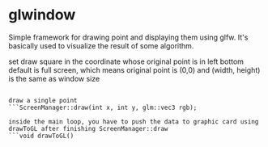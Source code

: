 glwindow
========

Simple framework for drawing point and displaying them using glfw. It's basically used to visualize the result of some algorithm.

set draw square in the coordinate whose original point is in left bottom
default is full screen, which means original point is (0,0) and (width, height) is the same as window size
```dyb::ScreenManager::instance()->set_draw_square(int left_bottom_x, int left_bottom_y, int width, int height);

draw a single point
```ScreenManager::draw(int x, int y, glm::vec3 rgb);

inside the main loop, you have to push the data to graphic card using drawToGL after finishing ScreenManager::draw
```void drawToGL()
